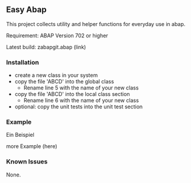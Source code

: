 ## Easy Abap

This project collects utility and helper functions for everyday use in abap.

Requirement: ABAP Version 702 or higher

Latest build: zabapgit.abap (link)


### Installation

* create a new class in your system
* copy the file 'ABCD' into the global class 
    * Rename line 5 with the name of your new class
* copy the file 'ABCD' into the local class section
    * Rename line 6 with the name of your new class
* optional: copy the unit tests into the unit test section

### Example

Ein Beispiel

more Example (here)

### Known Issues

None.


